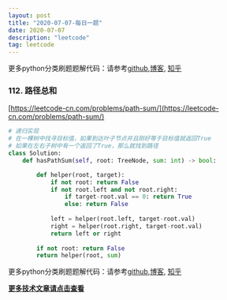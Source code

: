 ```yaml
---
layout: post
title: "2020-07-07-每日一题"
date: 2020-07-07
description: "leetcode"
tag: leetcode 
--- 
```


更多python分类刷题题解代码：请参考[github](https://github.com/lxztju/leetcode-python),[博客](https://lxztju.github.io/tags/), [知乎](https://zhuanlan.zhihu.com/c_1218480100364447744)


### 112. 路径总和

[https://leetcode-cn.com/problems/path-sum/](https://leetcode-cn.com/problems/path-sum/)

```python
# 递归实现
# 在一棵树中找寻目标值，如果到达叶子节点并且刚好等于目标值就返回True
# 如果在左右子树中有一个返回了True，那么就找到路径
class Solution:
    def hasPathSum(self, root: TreeNode, sum: int) -> bool:

        def helper(root, target):
            if not root: return False
            if not root.left and not root.right:
                if target-root.val == 0: return True
                else: return False
            
            left = helper(root.left, target-root.val)
            right = helper(root.right, target-root.val)
            return left or right
        
        if not root: return False
        return helper(root, sum)

```

更多python分类刷题题解代码：请参考[github](https://github.com/lxztju/leetcode-python),[博客](https://lxztju.github.io/tags/), [知乎](https://zhuanlan.zhihu.com/c_1218480100364447744)


**[更多技术文章请点击查看](https://lxztju.github.io/tags/)**